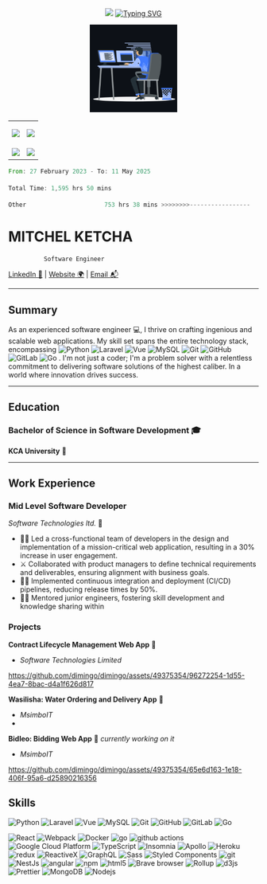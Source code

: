 <div align="center">
  <img src="https://emojis.slackmojis.com/emojis/images/1531849430/4246/blob-sunglasses.gif?1531849430" width="50" class="mt-6"/> 
  <a href="https://git.io/typing-svg"><img src="https://readme-typing-svg.demolab.com?font=Fira+Code&pause=1000&color=29F73F&width=435&lines=%23+Exploring+the+realms+of+code;+one+commit+at+a+time;%22Welcome+to+my+coding+journey%22" alt="Typing SVG" /></a>
</div>


<p align="center"><img src="https://github.com/dimingo/dimingo/blob/main/animation.gif" width="35%"></p>

<table>
  <tr>
    <td>
 <img class="img" src="https://github-readme-stats.vercel.app/api?username=dimingo&show_icons=true&theme=transparent" />
    </td>
    <td>
      <p align="center" ><img class="img" src="https://github-readme-stats.vercel.app/api/top-langs/?username=dimingo&theme=transparent&layout=compact" /> </p>
    </td>
  </tr>
  <tr>
    <td>
       <img class="img" src="https://leetcard.jacoblin.cool/dimingo?font=Dancing_Script" />
    </td>
    <td>
       <img class="img" src="https://streak-stats.demolab.com?user=dimingo&theme=dark" />
    </td>
  </tr>
</table>

<!--START_SECTION:waka-->

```rust
From: 27 February 2023 - To: 11 May 2025

Total Time: 1,595 hrs 50 mins

Other                      753 hrs 38 mins >>>>>>>>-----------------   32.08 %
```

<!--END_SECTION:waka-->

# MITCHEL KETCHA
              Software Engineer


[LinkedIn 💼](https://www.linkedin.com/in/mitchel-ketcha) | [Website 🌍](https://portfolio-ketcha-zi8x.vercel.app/) | [Email 📬](mailto:mitchelketcha@gmail.com)

---

## Summary
As an experienced software engineer 💻, I thrive on crafting ingenious and scalable web applications. My skill set spans the entire technology stack, encompassing ![Python](https://img.shields.io/badge/-Php-black?style=flat-square&logo=php)
![Laravel](https://img.shields.io/badge/-Laravel-black?style=flat-square&logo=laravel)
![Vue](https://img.shields.io/badge/Vue.js-35495E?style=flat-square&logo=vue.js&logoColor=4FC08D)
![MySQL](https://img.shields.io/badge/-MySQL-black?style=flat-square&logo=mysql)
![Git](https://img.shields.io/badge/-Git-black?style=flat-square&logo=git)
![GitHub](https://img.shields.io/badge/-GitHub-181717?style=flat-square&logo=github)
![GitLab](https://img.shields.io/badge/-GitLab-FCA121?style=flat-square&logo=gitlab)
![Go](https://img.shields.io/badge/Go-00ADD8?style=flat-square&logo=go&logoColor=white)
. I'm not just a coder; I'm a problem solver with a relentless commitment to delivering software solutions of the highest caliber. In a world where innovation drives success.

---

## Education
### Bachelor of Science in Software Development 🎓
**KCA University** 🏫


---

## Work Experience

### Mid Level Software Developer
_Software Technologies  ltd._ 🏢
  
- 👨‍🏫 Led a cross-functional team of developers in the design and implementation of a mission-critical web application, resulting in a 30% increase in user engagement.
- ⚔️ Collaborated with product managers to define technical requirements and deliverables, ensuring alignment with business goals.
- 👷‍♂️ Implemented continuous integration and deployment (CI/CD) pipelines, reducing release times by 50%.
- 👨‍🍼 Mentored junior engineers, fostering skill development and knowledge sharing within

### Projects
**Contract Lifecycle Management Web App** 📁
- *Software Technologies Limited*
  


https://github.com/dimingo/dimingo/assets/49375354/96272254-1d55-4ea7-8bac-d4a1f626d817





**Wasilisha: Water Ordering and Delivery App** 🚰
- *MsimboIT*
- 
 **Bidleo: Bidding Web App** 🤑
  *currently working on it*
- *MsimboIT* 

https://github.com/dimingo/dimingo/assets/49375354/65e6d163-1e18-406f-95a6-d25890216356


## Skills  
![Python](https://img.shields.io/badge/-Php-black?style=flat-square&logo=php)
![Laravel](https://img.shields.io/badge/-Laravel-black?style=flat-square&logo=laravel)
![Vue](https://img.shields.io/badge/Vue.js-35495E?style=flat-square&logo=vue.js&logoColor=4FC08D)
![MySQL](https://img.shields.io/badge/-MySQL-black?style=flat-square&logo=mysql)
![Git](https://img.shields.io/badge/-Git-black?style=flat-square&logo=git)
![GitHub](https://img.shields.io/badge/-GitHub-181717?style=flat-square&logo=github)
![GitLab](https://img.shields.io/badge/-GitLab-FCA121?style=flat-square&logo=gitlab)
![Go](https://img.shields.io/badge/Go-00ADD8?style=flat-square&logo=go&logoColor=white)


 <p><img alt="React" src="https://img.shields.io/badge/-React-45b8d8?style=flat-square&logo=vue&logoColor=white" />
  <img alt="Webpack" src="https://img.shields.io/badge/-Webpack-8DD6F9?style=flat-square&logo=webpack&logoColor=white" /> 
  <img alt="Docker" src="https://img.shields.io/badge/-Docker-46a2f1?style=flat-square&logo=docker&logoColor=white" />
   <img alt="go" src="https://img.shields.io/badge/Go-00ADD8?style=flat-square&logo=go&logoColor=white" />
  <img alt="github actions" src="https://img.shields.io/badge/-Github_Actions-2088FF?style=flat-square&logo=github-actions&logoColor=white" />
  <img alt="Google Cloud Platform" src="https://img.shields.io/badge/-Google_Cloud_Platform-1a73e8?style=flat-square&logo=google-cloud&logoColor=white" />
  <img alt="TypeScript" src="https://img.shields.io/badge/-TypeScript-007ACC?style=flat-square&logo=typescript&logoColor=white" />
  <img alt="Insomnia" src="https://img.shields.io/badge/-Insomnia-5849BE?style=flat-square&logo=insomnia&logoColor=white" />
  <img alt="Apollo" src="https://img.shields.io/badge/-Apollo%20GraphQL-311C87?style=flat-square&logo=apollo-graphql&logoColor=white" />
  <img alt="Heroku" src="https://img.shields.io/badge/-Heroku-430098?style=flat-square&logo=heroku&logoColor=white" />
  <img alt="redux" src="https://img.shields.io/badge/-Redux-764ABC?style=flat-square&logo=redux&logoColor=white" />
  <img alt="ReactiveX" src="https://img.shields.io/badge/-RxJs-B7178C?style=flat-square&logo=reactivex&logoColor=white" />
  <img alt="GraphQL" src="https://img.shields.io/badge/-GraphQL-E10098?style=flat-square&logo=graphql&logoColor=white" />
  <img alt="Sass" src="https://img.shields.io/badge/-Sass-CC6699?style=flat-square&logo=sass&logoColor=white" />
  <img alt="Styled Components" src="https://img.shields.io/badge/-Styled_Components-db7092?style=flat-square&logo=styled-components&logoColor=white" />
  <img alt="git" src="https://img.shields.io/badge/-Git-F05032?style=flat-square&logo=git&logoColor=white" />
  <img alt="NestJs" src="https://img.shields.io/badge/-NestJs-ea2845?style=flat-square&logo=nestjs&logoColor=white" />
  <img alt="angular" src="https://img.shields.io/badge/-Angular-DD0031?style=flat-square&logo=angular&logoColor=white" />
  <img alt="npm" src="https://img.shields.io/badge/-NPM-CB3837?style=flat-square&logo=npm&logoColor=white" />
  <img alt="html5" src="https://img.shields.io/badge/-HTML5-E34F26?style=flat-square&logo=html5&logoColor=white" />
  <img alt="Brave browser" src="https://img.shields.io/badge/-Brave_Browser-FB542B?style=flat-square&logo=brave&logoColor=white" />
  <img alt="Rollup" src="https://img.shields.io/badge/-Rollup-EC4A3F?style=flat-square&logo=rollup.js&logoColor=white" />
  <img alt="d3js" src="https://img.shields.io/badge/-D3.js-F9A03C?style=flat-square&logo=d3.js&logoColor=white" />
  <img alt="Prettier" src="https://img.shields.io/badge/-Prettier-F7B93E?style=flat-square&logo=prettier&logoColor=white" />
  <img alt="MongoDB" src="https://img.shields.io/badge/-MongoDB-13aa52?style=flat-square&logo=mongodb&logoColor=white" />
  <img alt="Nodejs" src="https://img.shields.io/badge/-Nodejs-43853d?style=flat-square&logo=Node.js&logoColor=white" /> </p>



<!--START_SECTION:activity-->



<!-- BLOG-POST-LIST:END -->


